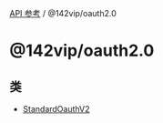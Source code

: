 [API 参考](../wiki/Home) / @142vip/oauth2.0

# @142vip/oauth2.0

## 类

* [StandardOauthV2](../wiki/@142vip.oauth2.0.%E7%B1%BB.StandardOauthV2)
